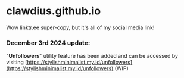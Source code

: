 # clawdius.github.io

Wow linktr.ee super-copy, but it's all of my social media link!

### December 3rd 2024 update:
"**Unfollowers**" utility feature has been added and can be accessed by visiting [https://stylishminimalist.my.id/unfollowers](https://stylishminimalist.my.id/unfollowers) (WIP)
